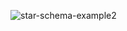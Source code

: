 

![star-schema-example2](https://github.com/user-attachments/assets/9f161c7e-d8f7-4488-b0bd-717c560546b6)

